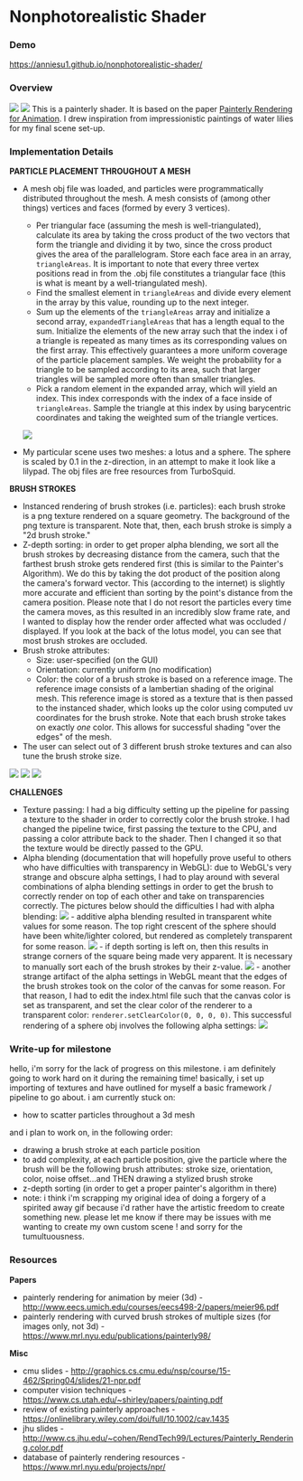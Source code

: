 # Nonphotorealistic Shader

### Demo
https://anniesu1.github.io/nonphotorealistic-shader/

### Overview
![](final.png)
![](final_02.png)
This is a painterly shader. It is based on the paper [Painterly Rendering for Animation](http://delivery.acm.org/10.1145/240000/237288/p477-meier.pdf?ip=165.123.195.131&id=237288&acc=ACTIVE%20SERVICE&key=A792924B58C015C1%2E18947888DF2D0EEA%2E4D4702B0C3E38B35%2E4D4702B0C3E38B35&__acm__=1556383516_87d96d94f943037c41015bc624025f33). I drew inspiration from impressionistic paintings of water lilies for my final scene set-up. 

### Implementation Details
__PARTICLE PLACEMENT THROUGHOUT A MESH__
* A mesh obj file was loaded, and particles were programmatically distributed throughout the mesh. A mesh consists of (among other things) vertices and faces (formed by every 3 vertices). 
  * Per triangular face (assuming the mesh is well-triangulated), calculate its area by taking the cross product of the two
  vectors that form the triangle and dividing it by two, since the cross product gives the area of the parallelogram. Store
  each face area in an array, `triangleAreas`. It is important to note that every three vertex positions read in from the .obj file constitutes a triangular face (this is what is meant by a well-triangulated mesh). 
  * Find the smallest element in `triangleAreas` and divide every element in the array by this value, rounding up to the next integer.
  * Sum up the elements of the `triangleAreas` array and initialize a second array, `expandedTriangleAreas` that has a length equal to the sum. Initialize the elements of the new array such that the index i of a triangle is repeated as many times as its corresponding values on the first array. This effectively guarantees a more uniform coverage of the particle placement samples. We weight the probability for a triangle to be sampled according to its area, such that larger triangles will be sampled more often than smaller triangles.
  * Pick a random element in the expanded array, which will yield an index. This index corresponds with the index of a face inside of `triangleAreas`. Sample the triangle at this index by using barycentric coordinates and taking the weighted sum of the triangle vertices. 
  
  ![](particle_position.png)
  
  
* My particular scene uses two meshes: a lotus and a sphere. The sphere is scaled by 0.1 in the z-direction, in an attempt to make it look like a lilypad. The obj files are free resources from TurboSquid.

__BRUSH STROKES__
* Instanced rendering of brush strokes (i.e. particles): each brush stroke is a png texture rendered on a square geometry. The background of the png texture is transparent. Note that, then, each brush stroke is simply a "2d brush stroke."  
* Z-depth sorting: in order to get proper alpha blending, we sort all the brush strokes by decreasing distance from the camera, such that the farthest brush stroke gets rendered first (this is similar to the Painter's Algorithm). We do this by taking the dot product of the position along the camera's forward vector. This (according to the internet) is slightly more accurate and efficient than sorting by the point's distance from the camera position. Please note that I do not resort the particles every time the camera moves, as this resulted in an incredibly slow frame rate, and I wanted to display how the render order affected what was occluded / displayed. If you look at the back of the lotus model, you can see that most brush strokes are occluded.
* Brush stroke attributes:
  * Size: user-specified (on the GUI)
  * Orientation: currently uniform (no modification)
  * Color: the color of a brush stroke is based on a reference image. The reference image consists of a lambertian shading of the original mesh. This reference image is stored as a texture that is then passed to the instanced shader, which looks up the color using computed uv coordinates for the brush stroke. Note that each brush stroke takes on exactly _one_ color. This allows for successful shading "over the edges" of the mesh. 
* The user can select out of 3 different brush stroke textures and can also tune the brush stroke size. 

![](/lotus_brushStroke1.png)
![](/lotus_brushStroke2.png)
![](/lotus_brushStroke3.png)

__CHALLENGES__
* Texture passing: I had a big difficulty setting up the pipeline for passing a texture to the shader in order to correctly color the brush stroke. I had changed the pipeline twice, first passing the texture to the CPU, and passing a color attribute back to the shader. Then I changed it so that the texture would be directly passed to the GPU. 
* Alpha blending (documentation that will hopefully prove useful to others who have difficulties with transparency in WebGL): due to WebGL's very strange and obscure alpha settings, I had to play around with several combinations of alpha blending settings in order to get the brush to correctly render on top of each other and take on transparencies correctly. The pictures below should the difficulties I had with alpha blending: 
![](bad_alpha_01.png) - additive alpha blending resulted in transparent white values for some reason. The top right crescent of the sphere should have been white/lighter colored, but rendered as completely transparent for some reason. 
![](bad_alpha_03.png) - if depth sorting is left on, then this results in strange corners of the square being made very apparent. It is necessary to manually sort each of the brush strokes by their z-value. 
![](sphere.png) - another strange artifact of the alpha settings in WebGL meant that the edges of the brush strokes took on the color of the canvas for some reason. For that reason, I had to edit the index.html file such that the canvas color is set as transparent, and set the clear color of the renderer to a transparent color: `renderer.setClearColor(0, 0, 0, 0)`. This successful rendering of a sphere obj involves the following alpha settings: 
![](alpha_code.png)

### Write-up for milestone

hello, i'm sorry for the lack of progress on this milestone. i am definitely going to work hard on it during the remaining time! basically, i set up importing of textures and have outlined for myself a basic framework / pipeline to go about. i am currently stuck on:
* how to scatter particles throughout a 3d mesh

and i plan to work on, in the following order:
* drawing a brush stroke at each particle position
* to add complexity, at each particle position, give the particle where the brush will be the following brush attributes: stroke size, orientation, color, noise offset...and THEN drawing a stylized brush stroke
* z-depth sorting (in order to get a proper painter's algorithm in there) 
* note: i think i'm scrapping my original idea of doing a forgery of a spirited away gif because i'd rather have the artistic freedom to create something new. please let me know if there may be issues with me wanting to create my own custom scene ! and sorry for the tumultuousness. 

### Resources
__Papers__
- painterly rendering for animation by meier (3d) - http://www.eecs.umich.edu/courses/eecs498-2/papers/meier96.pdf
- painterly rendering with curved brush strokes of multiple sizes (for images only, not 3d) - https://www.mrl.nyu.edu/publications/painterly98/

__Misc__
- cmu slides - http://graphics.cs.cmu.edu/nsp/course/15-462/Spring04/slides/21-npr.pdf
- computer vision techniques - https://www.cs.utah.edu/~shirley/papers/painting.pdf
- review of existing painterly approaches - https://onlinelibrary.wiley.com/doi/full/10.1002/cav.1435
- jhu slides - http://www.cs.jhu.edu/~cohen/RendTech99/Lectures/Painterly_Rendering.color.pdf
- database of painterly rendering resources - https://www.mrl.nyu.edu/projects/npr/

